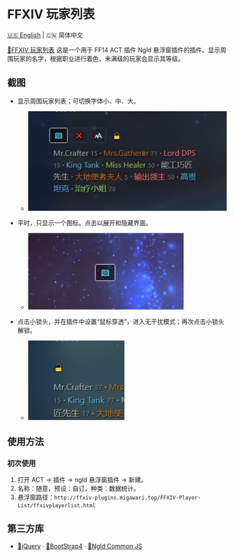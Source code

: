 # FFXIV 玩家列表

[🇺🇸 English](README.md) | 🇨🇳 简体中文

[🔗FFXIV 玩家列表](http://ffxiv-plugins.migawari.top/FFXIV-Player-List/README-CN.md) 这是一个用于 FF14 ACT 插件 Ngld 悬浮窗插件的插件。显示周围玩家的名字，根据职业进行着色，未满级的玩家会显示其等级。

## 截图
* 显示周围玩家列表；可切换字体小、中、大。
    * ![screenshot-01](resources/screenshot-01.png)

* 平时，只显示一个图标。点击以展开和隐藏界面。
    * ![screenshot-02](resources/screenshot-02.png)

* 点击小锁头，并在插件中设置“鼠标穿透”，进入无干扰模式；再次点击小锁头解锁。
    * ![screenshot-03](resources/screenshot-03.png)

## 使用方法
### 初次使用
1. 打开 ACT → 插件 → ngld 悬浮窗插件 → 新建。
2. 名称：随意，预设：自订，种类：数据统计。
3. 悬浮窗路径：`http://ffxiv-plugins.migawari.top/FFXIV-Player-List/ffxivplayerlist.html`

## 第三方库
* [🔗jQuery](https://www.bootcdn.cn/jquery/) · [🔗BootStrap4](https://www.bootcdn.cn/twitter-bootstrap/) · [🔗Ngld Common JS](https://ngld.github.io/OverlayPlugin/assets/shared/common.min.js)
